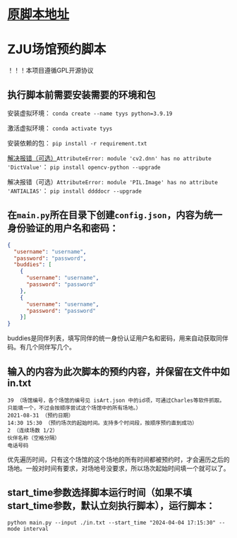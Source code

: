 # [原脚本地址](https://github.com/IshiKura-a/Quicker)

# ZJU场馆预约脚本
！！！本项目遵循GPL开源协议

## 执行脚本前需要安装需要的环境和包
安装虚拟环境：
`conda create --name tyys python=3.9.19`

激活虚拟环境：
`conda activate tyys`

安装依赖的包：
`pip install -r requirement.txt`

[解决报错（可选）](https://github.com/facebookresearch/nougat/issues/40)`AttributeError: module 'cv2.dnn' has no attribute 'DictValue'`：
`pip install opencv-python --upgrade`

解决报错（可选）`AttributeError: module 'PIL.Image' has no attribute 'ANTIALIAS'`：
`pip install ddddocr --upgrade`

## 在`main.py`所在目录下创建`config.json`，内容为统一身份验证的用户名和密码：
```json
{
  "username": "username",
  "password": "password",
  "buddies": [
    {
      "username": "username",
      "password": "password"
    },
    {
      "username": "username",
      "password": "password"
    }]
}
```
buddies是同伴列表，填写同伴的统一身份认证用户名和密码，用来自动获取同伴码。有几个同伴写几个。

## 输入的内容为此次脚本的预约内容，并保留在文件中如in.txt
```
39 （场馆编号，各个场馆的编号见 isArt.json 中的id项，可通过Charles等软件抓取。只能填一个，不过会按顺序尝试这个场馆中的所有场地。）
2021-08-31 （预约日期）
14:30 15:30 （预约场次的起始时间。支持多个时间段，按顺序预约直到成功）
2 （连续场数 1/2）
伙伴名称（空格分隔）
电话号码
```
优先遍历时间，只有这个场馆的这个场地的所有时间都被预约时，才会遍历之后的场地。一般对时间有要求，对场地号没要求，所以场次起始时间填一个就可以了。

## start_time参数选择脚本运行时间（如果不填start_time参数，默认立刻执行脚本），运行脚本：
`python main.py --input ./in.txt --start_time "2024-04-04 17:15:30" --mode interval`